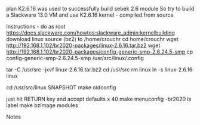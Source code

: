 plan
K2.6.16 was used to successfully build sebek 2.6 module
So try to build a Slackware 13.0 VM and use K2.6.16 kernel - compiled from source


Instructions - do as root
https://docs.slackware.com/howtos:slackware_admin:kernelbuilding
download linux source (bz2) to /home/crouchr
cd home/crouchr
wget http://192.168.1.102/br2020-packages/linux-2.6.16.tar.bz2
wget http://192.168.1.102/br2020-packages/config-generic-smp-2.6.24.5-smp
cp config-generic-smp-2.6.24.5-smp /usr/src/linux/.config

tar -C /usr/src -jxvf linux-2.6.16.tar.bz2
cd /usr/src
rm linux 
ln -s linux-2.6.16 linux

cd /usr/src/linux
SNAPSHOT
make oldconfig

just hit RETURN key and accept defaults x 40
<snapshot>
make menuconfig
<snapshot>  -br2020 is label
make bzImage modules













Notes

